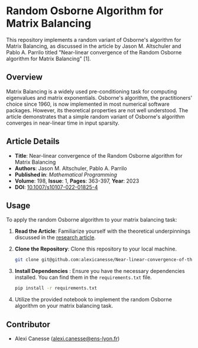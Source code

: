 # Random Osborne Algorithm for Matrix Balancing

This repository implements a random variant of Osborne's algorithm for Matrix Balancing, as discussed in the article by Jason M. Altschuler and Pablo A. Parrilo titled "Near-linear convergence of the Random Osborne algorithm for Matrix Balancing" [1].

## Overview

Matrix Balancing is a widely used pre-conditioning task for computing eigenvalues and matrix exponentials. Osborne's algorithm, the practitioners' choice since 1960, is now implemented in most numerical software packages. However, its theoretical properties are not well understood. The article demonstrates that a simple random variant of Osborne's algorithm converges in near-linear time in input sparsity.

## Article Details

- **Title**: Near-linear convergence of the Random Osborne algorithm for Matrix Balancing
- **Authors**: Jason M. Altschuler, Pablo A. Parrilo
- **Published in**: *Mathematical Programming*
- **Volume**: 198, **Issue**: 1, **Pages**: 363-397, **Year**: 2023
- **DOI**: [10.1007/s10107-022-01825-4](https://doi.org/10.1007/s10107-022-01825-4)

## Usage

To apply the random Osborne algorithm to your matrix balancing task:

1. **Read the Article**: Familiarize yourself with the theoretical underpinnings discussed in the [research article](https://doi.org/10.1007/s10107-022-01825-4).
2. **Clone the Repository**: Clone this repository to your local machine.

   ```bash
   git clone git@github.com:alexicanesse/Near-linear-convergence-of-the-Random-Osborne-algorithm-for-Matrix-Balancing.git
   ```
3. **Install Dependencies** : Ensure you have the necessary dependencies installed. You can find them in the `requirements.txt` file.

   ```bash
   pip install -r requirements.txt
   ```
4. Utilize the provided notebook to implement the random Osborne algorithm on your matrix balancing task.

## Contributor

- Alexi Canesse (alexi.canesse@ens-lyon.fr)
